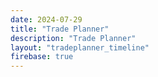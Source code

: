 ```yaml
---
date: 2024-07-29
title: "Trade Planner"
description: "Trade Planner"
layout: "tradeplanner_timeline"
firebase: true
---
```




